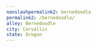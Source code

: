```yaml
---
﻿nonslashpermalink2: bernedoodle
permalink2: /bernedoodle/
alley: Bernedoodle
city: Corvallis
state: Oregon
---
```

